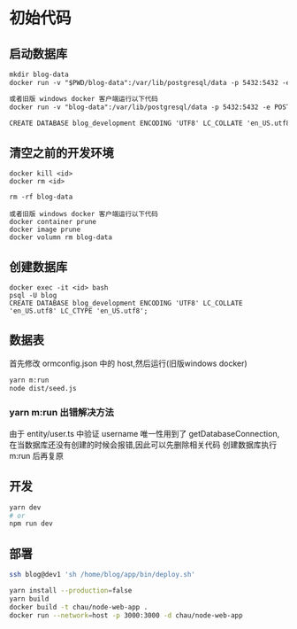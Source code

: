 # 初始代码

## 启动数据库
```markdown
mkdir blog-data
docker run -v "$PWD/blog-data":/var/lib/postgresql/data -p 5432:5432 -e POSTGRES_USER=blog -e POSTGRES_HOST_AUTH_METHOD=trust -d postgres:12.2

或者旧版 windows docker 客户端运行以下代码
docker run -v "blog-data":/var/lib/postgresql/data -p 5432:5432 -e POSTGRES_USER=blog -e POSTGRES_HOST_AUTH_METHOD=trust -d postgres:12.2

CREATE DATABASE blog_development ENCODING 'UTF8' LC_COLLATE 'en_US.utf8' LC_CTYPE 'en_US.utf8';
```

## 清空之前的开发环境
```docker
docker kill <id>
docker rm <id> 

rm -rf blog-data

或者旧版 windows docker 客户端运行以下代码
docker container prune
docker image prune
docker volumn rm blog-data
```

## 创建数据库
```docker
docker exec -it <id> bash
psql -U blog
CREATE DATABASE blog_development ENCODING 'UTF8' LC_COLLATE 'en_US.utf8' LC_CTYPE 'en_US.utf8';
```

## 数据表

首先修改 ormconfig.json 中的 host,然后运行(旧版windows docker)

```markdown
yarn m:run
node dist/seed.js
```

### yarn m:run 出错解决方法

由于 entity/user.ts 中验证 username 唯一性用到了 getDatabaseConnection, 在当数据库还没有创建的时候会报错,因此可以先删除相关代码
创建数据库执行 m:run 后再复原


## 开发

```bash
yarn dev
# or 
npm run dev
```

## 部署

```bash
ssh blog@dev1 'sh /home/blog/app/bin/deploy.sh'
```

```bash
yarn install --production=false
yarn build
docker build -t chau/node-web-app .
docker run --network=host -p 3000:3000 -d chau/node-web-app
```
